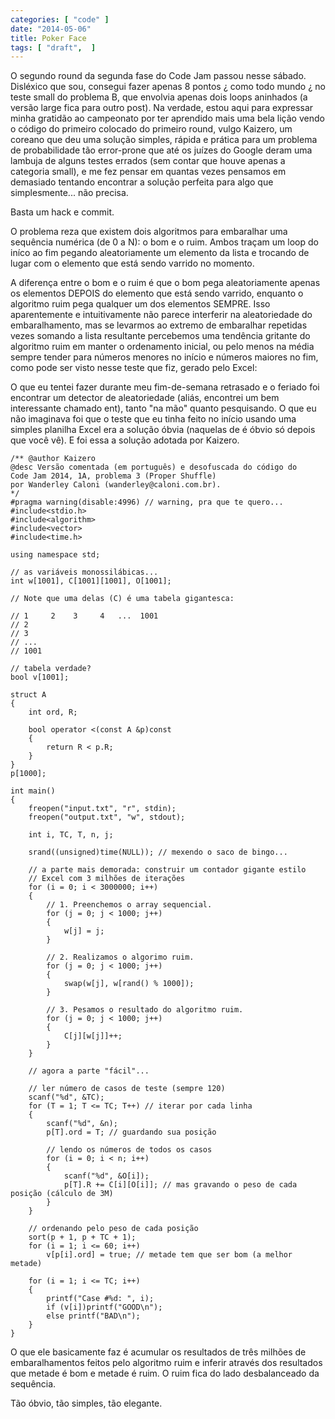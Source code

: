 ```yaml
---
categories: [ "code" ]
date: "2014-05-06"
title: Poker Face
tags: [ "draft",  ]
---
```

O segundo round da segunda fase do Code Jam passou nesse sábado. Disléxico que sou, consegui fazer apenas 8 pontos ¿ como todo mundo ¿ no teste small do problema B, que envolvia apenas dois loops aninhados (a versão large fica para outro post). Na verdade, estou aqui para expressar minha gratidão ao campeonato por ter aprendido mais uma bela lição vendo o código do primeiro colocado do primeiro round, vulgo Kaizero, um coreano que deu uma solução simples, rápida e prática para um problema de probabilidade tão error-prone que até os juízes do Google deram uma lambuja de alguns testes errados (sem contar que houve apenas a categoria small), e me fez pensar em quantas vezes pensamos em demasiado tentando encontrar a solução perfeita para algo que simplesmente... não precisa.

Basta um hack e commit.



O problema reza que existem dois algoritmos para embaralhar uma sequência numérica (de 0 a N): o bom e o ruim. Ambos traçam um loop do iníco ao fim pegando aleatoriamente um elemento da lista e trocando de lugar com o elemento que está sendo varrido no momento.


A diferença entre o bom e o ruim é que o bom pega aleatoriamente apenas os elementos DEPOIS do elemento que está sendo varrido, enquanto o algoritmo ruim pega qualquer um dos elementos SEMPRE. Isso aparentemente e intuitivamente não parece interferir na aleatoriedade do embaralhamento, mas se levarmos ao extremo de embaralhar repetidas vezes somando a lista resultante percebemos uma tendência gritante do algoritmo ruim em manter o ordenamento inicial, ou pelo menos na média sempre tender para números menores no início e números maiores no fim, como pode ser visto nesse teste que fiz, gerado pelo Excel:


O que eu tentei fazer durante meu fim-de-semana retrasado e o feriado foi encontrar um detector de aleatoriedade (aliás, encontrei um bem interessante chamado ent), tanto "na mão" quanto pesquisando. O que eu não imaginava foi que o teste que eu tinha feito no início usando uma simples planilha Excel era a solução óbvia (naquelas de é óbvio só depois que você vê). E foi essa a solução adotada por Kaizero.

    /** @author Kaizero
    @desc Versão comentada (em português) e desofuscada do código do 
    Code Jam 2014, 1A, problema 3 (Proper Shuffle)
    por Wanderley Caloni (wanderley@caloni.com.br).
    */
    #pragma warning(disable:4996) // warning, pra que te quero...
    #include<stdio.h>
    #include<algorithm>
    #include<vector>
    #include<time.h>
    
    using namespace std;
    
    // as variáveis monossilábicas...
    int w[1001], C[1001][1001], O[1001];
    
    // Note que uma delas (C) é uma tabela gigantesca:
    
    // 1     2    3     4   ...  1001
    // 2
    // 3
    // ...
    // 1001
    
    // tabela verdade?
    bool v[1001];
    
    struct A
    {	
    	int ord, R;
    
    	bool operator <(const A &p)const
    	{
    		return R < p.R;
    	}
    }
    p[1000];
    
    int main()
    {
    	freopen("input.txt", "r", stdin);
    	freopen("output.txt", "w", stdout);
    
    	int i, TC, T, n, j;
    
    	srand((unsigned)time(NULL)); // mexendo o saco de bingo...
    
    	// a parte mais demorada: construir um contador gigante estilo 
    	// Excel com 3 milhões de iterações
    	for (i = 0; i < 3000000; i++)
    	{
    		// 1. Preenchemos o array sequencial.
    		for (j = 0; j < 1000; j++)
    		{
    			w[j] = j;
    		}
    
    		// 2. Realizamos o algorimo ruim.
    		for (j = 0; j < 1000; j++)
    		{
    			swap(w[j], w[rand() % 1000]);
    		}
    
    		// 3. Pesamos o resultado do algoritmo ruim.
    		for (j = 0; j < 1000; j++)
    		{
    			C[j][w[j]]++;
    		}
    	}
    
    	// agora a parte "fácil"...
    
    	// ler número de casos de teste (sempre 120)
    	scanf("%d", &TC);
    	for (T = 1; T <= TC; T++) // iterar por cada linha
    	{
    		scanf("%d", &n);
    		p[T].ord = T; // guardando sua posição
    
    		// lendo os números de todos os casos
    		for (i = 0; i < n; i++)
    		{
    			scanf("%d", &O[i]);
    			p[T].R += C[i][O[i]]; // mas gravando o peso de cada posição (cálculo de 3M)
    		}
    	}
    
    	// ordenando pelo peso de cada posição
    	sort(p + 1, p + TC + 1);
    	for (i = 1; i <= 60; i++)
    		v[p[i].ord] = true; // metade tem que ser bom (a melhor metade)
    
    	for (i = 1; i <= TC; i++)
    	{
    		printf("Case #%d: ", i);
    		if (v[i])printf("GOOD\n");
    		else printf("BAD\n");
    	}
    }
    

O que ele basicamente faz é acumular os resultados de três milhões de embaralhamentos feitos pelo algoritmo ruim e inferir através dos resultados que metade é bom e metade é ruim. O ruim fica do lado desbalanceado da sequência.


Tão óbvio, tão simples, tão elegante.

